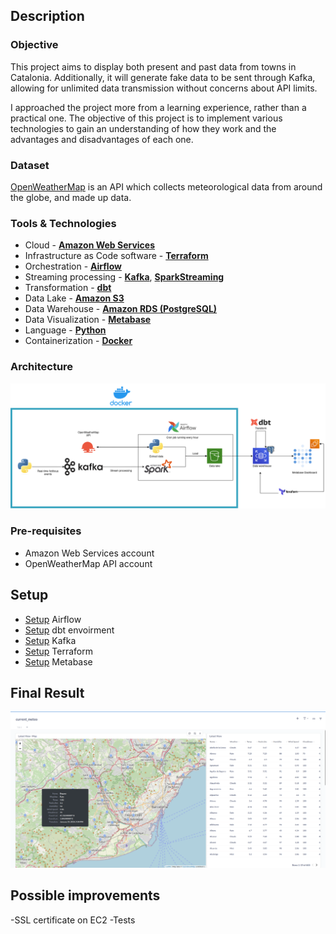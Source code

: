 ## Description

### Objective
This project aims to display both present and past data from towns in Catalonia. Additionally, it will generate fake data to be sent through Kafka, allowing for unlimited data transmission without concerns about API limits.

I approached the project more from a learning experience, rather than a practical one. The objective of this project is to implement various technologies to gain an understanding of how they work and the advantages and disadvantages of each one.

### Dataset

[OpenWeatherMap](https://openweathermap.org/) is an API which collects meteorological data from around the globe, and made up data.

### Tools & Technologies

- Cloud - [**Amazon Web Services**](https://aws.amazon.com/)
- Infrastructure as Code software - [**Terraform**](https://www.terraform.io)
- Orchestration - [**Airflow**](https://airflow.apache.org)
- Streaming processing - [**Kafka**](https://kafka.apache.org/), [**SparkStreaming**](https://spark.apache.org/)
- Transformation - [**dbt**](https://www.getdbt.com)
- Data Lake - [**Amazon S3**](https://aws.amazon.com/es/s3/)
- Data Warehouse - [**Amazon RDS (PostgreSQL)**](https://aws.amazon.com/free/database/)
- Data Visualization - [**Metabase**](https://www.metabase.com/)
- Language - [**Python**](https://www.python.org)
- Containerization - [**Docker**](https://www.docker.com/)

### Architecture

![meteo-architecture](images/finaldiagram.png)

### Pre-requisites

- Amazon Web Services account
- OpenWeatherMap API account

## Setup

 - [Setup](https://github.com/FontJordi/meteo/blob/master/airflow/notes_on_airflow.txt) Airflow
 - [Setup](https://github.com/FontJordi/meteo/blob/master/dbt/notes_on_dbt.txt) dbt envoirment 
 - [Setup](https://github.com/FontJordi/meteo/blob/master/kafka/notes_on_kafka.txt) Kafka
 - [Setup](https://github.com/FontJordi/meteo/blob/master/terraform/notes_on_terraform.txt) Terraform 
 - [Setup](https://github.com/FontJordi/meteo/blob/master/metabase/notes_on_metabase.txt) Metabase 

## Final Result

![meteo-architecture](images/result.png)

## Possible improvements

-SSL certificate on EC2
-Tests
